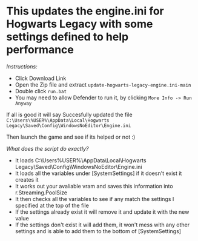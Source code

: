 # This updates the engine.ini for Hogwarts Legacy with some settings defined to help performance

*Instructions:*

* Click Download Link
* Open the Zip file and extract `update-hogwarts-legacy-engine.ini-main`
* Double click `run.bat`
* You may need to allow Defender to run it, by clicking `More Info -> Run Anyway`

If all is good it will say Succesfully updated the file `C:\Users\%USER%\AppData\Local\Hogwarts Legacy\Saved\Config\WindowsNoEditor\Engine.ini`

Then launch the game and see if its helped or not :)

*What does the script do exactly?*

* It loads C:\Users\%USER%\AppData\Local\Hogwarts Legacy\Saved\Config\WindowsNoEditor\Engine.ini
* It loads all the variables under [SystemSettings] if it doesn't exist it creates it
* It works out your avaliable vram and saves this information into r.Streaming.PoolSize
* It then checks all the variables to see if any match the settings I specified at the top of the file
* If the settings already exist it will remove it and update it with the new value
* If the settings don't exist it will add them, it won't mess with any other settings and is able to add them to the bottom of [SystemSettings]

